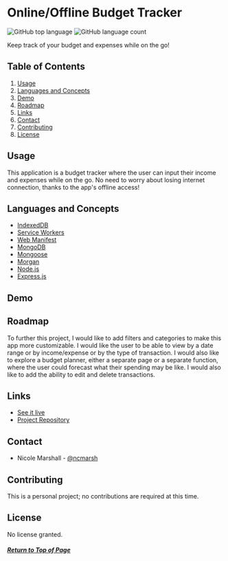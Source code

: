 # Online/Offline Budget Tracker

![GitHub top language](https://img.shields.io/github/languages/top/ncmarsh/online_offline_budget_tracker)
![GitHub language count](https://img.shields.io/github/languages/count/ncmarsh/online_offline_budget_tracker)

Keep track of your budget and expenses while on the go! 

## Table of Contents

1. [Usage](#Usage)
1. [Languages and Concepts](#Languages-and-Concepts)
1. [Demo](#Demo)
1. [Roadmap](#Roadmap)
1. [Links](#Links)
1. [Contact](#Contact)
1. [Contributing](#Contributing)
1. [License](#License)

## Usage

This application is a budget tracker where the user can input their income and expenses while on the go. No need to worry about losing internet connection, thanks to the app's offline access!

## Languages and Concepts

- [IndexedDB](https://developer.mozilla.org/en-US/docs/Web/API/IndexedDB_API)
- [Service Workers](https://developer.mozilla.org/en-US/docs/Web/API/Service_Worker_API)
- [Web Manifest](https://developer.mozilla.org/en-US/docs/Web/Manifest)
- [MongoDB](https://www.mongodb.com/)
- [Mongoose](https://mongoosejs.com/)
- [Morgan](https://www.npmjs.com/package/morgan)
- [Node.js](https://nodejs.org/en/)
- [Express.js](https://expressjs.com/)

## Demo



## Roadmap

To further this project, I would like to add filters and categories to make this app more customizable. I would like the user to be able to view by a date range or by income/expense or by the type of transaction. I would also like to explore a budget planner, either a separate page or a separate function, where the user could forecast what their spending may be like. I would also like to add the ability to edit and delete transactions.

## Links

- [See it live](https://sheltered-woodland-39381.herokuapp.com/)
- [Project Repository](https://github.com/ncmarsh/online_offline_budget_tracker)

## Contact

- Nicole Marshall - [@ncmarsh](https://github.com/ncmarsh)

## Contributing

This is a personal project; no contributions are required at this time.

## License

No license granted.

##### [Return to Top of Page](#Online/Offline-Budget-Tracker)